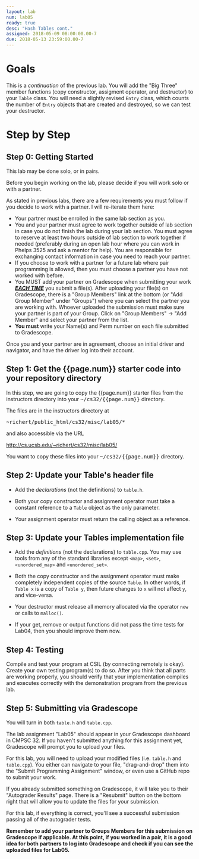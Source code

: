 ```yaml
---
layout: lab
num: lab05
ready: true
desc: "Hash Tables cont."
assigned: 2018-05-09 08:00:00.00-7
due: 2018-05-13 23:59:00.00-7
---
```


# Goals

This is a <em>continuation</em> of the previous lab. You will add the "Big Three" member functions (copy constructor, assigment operator, and destructor) to your <code>Table</code> class. You will need a slightly revised <code>Entry</code> class, which counts the number of <code>Entry</code> objects that are created and destroyed, so we can test your destructor.

# Step by Step

## Step 0: Getting Started

This lab may be done solo, or in pairs.

Before you begin working on the lab, please decide if you will work solo or with a partner.

As stated in previous labs, there are a few requirements you must follow if you decide to work with a partner. I will re-iterate them here:

* Your partner must be enrolled in the same lab section as you.
* You and your partner must agree to work together outside of lab section in case you do not finish the lab during your lab section. You must agree to reserve at least two hours outside of lab section to work together if needed (preferably during an open lab hour where you can work in Phelps 3525 and ask a mentor for help). You are responsible for exchanging contact information in case you need to reach your partner.
* If you choose to work with a partner for a future lab where pair programming is allowed, then you must choose a partner you have not worked with before.
* You MUST add your partner on Gradescope when submitting your work <strong>*<u>EACH TIME</u>*</strong> you submit a file(s). After uploading your file(s) on Gradescope, there is a "Group Members" link at the bottom (or "Add Group Member" under "Groups") where you can select the partner you are working with. Whoever uploaded the submission must make sure your partner is part of your Group. Click on "Group Members" -> "Add Member" and select your partner from the list.
* <b> You must</b> write your Name(s) and Perm number on each file submitted to Gradescope.

Once you and your partner are in agreement, choose an initial driver and navigator, and have the driver log into their account.

## Step 1: Get the {{page.num}} starter code into your repository directory 

In this step, we are going to copy the {{page.num}} starter files from the instructors directory into your <tt>~/cs32/{{page.num}}</tt> directory.

The files are in the instructors directory at 

<tt>~richert/public_html/cs32/misc/lab05/*</tt>

and also accessible via the URL

<http://cs.ucsb.edu/~richert/cs32/misc/lab05/>

You want to copy these files into your <tt>~/cs32/{{page.num}}</tt> directory.

## Step 2: Update your Table's header file

* Add the <em>declarations</em> (not the definitions) to `table.h`.

* Both your copy constructor and assignment  operator must take a constant reference to a <code>Table</code> object as the only parameter.
  
* Your assignment operator must return the calling object as a reference.

## Step 3: Update your Tables implementation file

* Add the <em>definitions</em> (not the declarations) to  <code>table.cpp</code>. You may use tools from any of the standard libraries except `<map>`, `<set>`, `<unordered_map>` and `<unordered_set>`.
    
* Both the copy constructor and the assignment operator must make completely independent copies of the source `Table`. In other words, if `Table x` is a copy of `Table y`, then future changes to `x` will not affect `y`, and vice-versa.
    
* Your destructor must release all memory allocated via the operator <code>new</code> or calls to `malloc()`.

* If your get, remove or output functions did not pass the time tests for Lab04, then you should improve them now.

## Step 4: Testing

Compile and test your program at CSIL (by connecting remotely is okay). Create your own testing program(s) to do so. After you think that all parts are working properly, you should verify that your implementation compiles and executes correctly with the demonstration program from the previous lab.

## Step 5: Submitting via Gradescope
  
You will turn in both `table.h` and `table.cpp`.

The lab assignment "Lab05" should appear in your Gradescope dashboard in CMPSC 32. If you haven't submitted anything for this assignment yet, Gradescope will prompt you to upload your files.

For this lab, you will need to upload your modified files (i.e. `table.h` and `table.cpp`). You either can navigate to your file, "drag-and-drop" them into the "Submit Programming Assignment" window, or even use a GitHub repo to submit your work.

If you already submitted something on Gradescope, it will take you to their "Autograder Results" page. There is a "Resubmit" button on the bottom right that will allow you to update the files for your submission.

For this lab, if everything is correct, you'll see a successful submission passing all of the autograder tests.

**Remember to add your partner to Groups Members for this submission on Gradescope if applicable. At this point, if you worked in a pair, it is a good idea for both partners to log into Gradescope and check if you can see the uploaded files for Lab05.**

